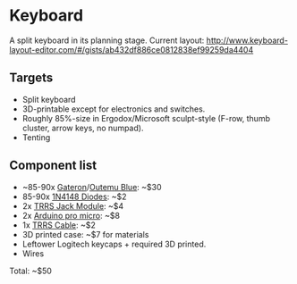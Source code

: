 # Keyboard

A split keyboard in its planning stage. Current layout: http://www.keyboard-layout-editor.com/#/gists/ab432df886ce0812838ef99259da4404

## Targets
* Split keyboard
* 3D-printable except for electronics and switches.
* Roughly 85%-size in Ergodox/Microsoft sculpt-style (F-row, thumb cluster, arrow keys, no numpad).
* Tenting

## Component list
* ~85-90x [Gateron](https://www.aliexpress.com/item/Gateron-mx-switch-3-pin-and-5-pin-transparent-case-mx-green-brown-blue-switches-for/32835653175.html)/[Outemu Blue](https://www.banggood.com/10PCS-3-Pin-Mechanical-Keyboard-Switch-Blue-Switch-for-Gateron-Keyboard-Replacement-p-1119472.html): ~$30
* 85-90x [1N4148 Diodes](https://www.banggood.com/100pcs-1N4148-Switching-Diode-Kit-DIY-Electronic-Component-Set-Straight-Pin-DO-35-p-1182125.html): ~$2
* 2x [TRRS Jack Module](https://www.banggood.com/3pcs-3_5mm-Plug-Jack-Stereo-TRRS-Headset-Audio-Socket-Breakout-Board-Extension-Module-p-1405159.html): ~$4
* 2x [Arduino pro micro](https://www.banggood.com/Pro-Micro-5V-16M-Mini-Leonardo-Microcontroller-Development-Board-For-Arduino-p-1077675.html): ~$8
* 1x [TRRS Cable](https://www.banggood.com/3_5mm-18-Male-To-Male-4-Pole-TRRS-AV-Audio-Extension-Cable-1_2M4Feet-p-1017500.html): ~$2
* 3D printed case: ~$7 for materials
* Leftower Logitech keycaps + required 3D printed.
* Wires

Total: ~$50